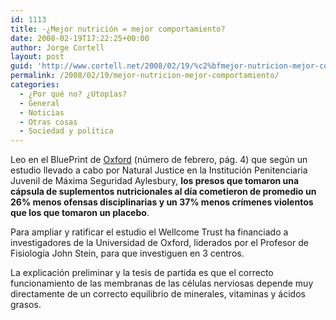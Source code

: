 ```yaml
---
id: 1113
title: -¿Mejor nutrición = mejor comportamiento?
date: 2008-02-19T17:22:25+00:00
author: Jorge Cortell
layout: post
guid: 'http://www.cortell.net/2008/02/19/%c2%bfmejor-nutricion-mejor-comportamiento/'
permalink: /2008/02/19/mejor-nutricion-mejor-comportamiento/
categories:
  - ¿Por qué no? ¿Utopías?
  - General
  - Noticias
  - Otras cosas
  - Sociedad y polí­tica
---
```

Leo en el BluePrint de <a target="_blank" title="Oxford Media" href="http://www.ox.ac.uk/media/">Oxford</a> (número de febrero, pág. 4) que según un estudio llevado a cabo por Natural Justice en la Institución Penitenciaria Juvenil de Máxima Seguridad Aylesbury, **los presos que tomaron una cápsula de suplementos nutricionales al dí­a cometieron de promedio un 26% menos ofensas disciplinarias y un 37% menos crí­menes violentos que los que tomaron un placebo**.

Para ampliar y ratificar el estudio el Wellcome Trust ha financiado a investigadores de la Universidad de Oxford, liderados por el Profesor de Fisiologí­a John Stein, para que investiguen en 3 centros.

La explicación preliminar y la tesis de partida es que el correcto funcionamiento de las membranas de las células nerviosas depende muy directamente de un correcto equilibrio de minerales, vitaminas y ácidos grasos.